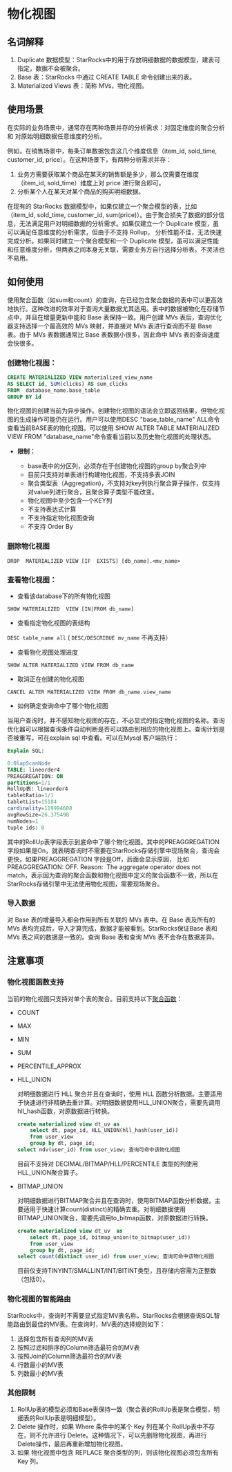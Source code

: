 # 物化视图

## 名词解释

1. Duplicate 数据模型：StarRocks中的用于存放明细数据的数据模型，建表可指定，数据不会被聚合。
2. Base 表：StarRocks 中通过 CREATE TABLE 命令创建出来的表。
3. Materialized Views 表：简称 MVs，物化视图。

## 使用场景

在实际的业务场景中，通常存在两种场景并存的分析需求：对固定维度的聚合分析 和 对原始明细数据任意维度的分析。

例如，在销售场景中，每条订单数据包含这几个维度信息（item\_id, sold\_time, customer\_id, price）。在这种场景下，有两种分析需求并存：

1. 业务方需要获取某个商品在某天的销售额是多少，那么仅需要在维度（item\_id, sold\_time）维度上对 price 进行聚合即可。
2. 分析某个人在某天对某个商品的购买明细数据。

在现有的 StarRocks 数据模型中，如果仅建立一个聚合模型的表，比如（item\_id, sold\_time, customer\_id, sum(price)）。由于聚合损失了数据的部分信息，无法满足用户对明细数据的分析需求。如果仅建立一个 Duplicate 模型，虽可以满足任意维度的分析需求，但由于不支持 Rollup， 分析性能不佳，无法快速完成分析。如果同时建立一个聚合模型和一个 Duplicate 模型，虽可以满足性能和任意维度分析，但两表之间本身无关联，需要业务方自行选择分析表。不灵活也不易用。

## 如何使用

使用聚合函数（如sum和count）的查询，在已经包含聚合数据的表中可以更高效地执行。这种改进的效率对于查询大量数据尤其适用。表中的数据被物化在存储节点中，并且在增量更新中能和 Base 表保持一致。用户创建 MVs 表后，查询优化器支持选择一个最高效的 MVs 映射，并直接对 MVs 表进行查询而不是 Base 表。由于 MVs 表数据通常比 Base 表数据小很多，因此命中 MVs 表的查询速度会快很多。

### **创建物化视图：**

~~~sql
CREATE MATERIALIZED VIEW materialized_view_name
AS SELECT id, SUM(clicks) AS sum_clicks
FROM  database_name.base_table
GROUP BY id
~~~

 物化视图的创建当前为异步操作。创建物化视图的语法会立即返回结果，但物化视图的生成操作可能仍在运行。用户可以使用DESC "base\_table\_name" ALL命令查看当前BASE表的物化视图。可以使用 SHOW ALTER TABLE MATERIALIZED VIEW FROM "database\_name"命令查看当前以及历史物化视图的处理状态。

* **限制：**

  * base表中的分区列，必须存在于创建物化视图的group by聚合列中
  * 目前只支持对单表进行构建物化视图，不支持多表JOIN
  * 聚合类型表（Aggregation)，不支持对key列执行聚合算子操作，仅支持对value列进行聚合，且聚合算子类型不能改变。
  * 物化视图中至少包含一个KEY列
  * 不支持表达式计算
  * 不支持指定物化视图查询
  * 不支持 Order By

### **删除物化视图**

`DROP  MATERIALIZED VIEW [IF  EXISTS] [db_name].<mv_name>`

### **查看物化视图：**

* 查看该database下的所有物化视图

`SHOW MATERIALIZED  VIEW [IN|FROM db_name]`

* 查看指定物化视图的表结构

`DESC table_name all`
( `DESC/DESCRIBUE mv_name` 不再支持）

* 查看物化视图处理进度

`SHOW ALTER MATERIALIZED VIEW FROM db_name`  

* 取消正在创建的物化视图

`CANCEL ALTER MATERIALIZED VIEW FROM db_name.view_name`

* 如何确定查询命中了哪个物化视图

当用户查询时，并不感知物化视图的存在，不必显式的指定物化视图的名称。查询优化器可以根据查询条件自动判断是否可以路由到相应的物化视图上。查询计划是否被重写，可在explain sql 中查看。可以在Mysql 客户端执行：

~~~SQL
Explain SQL:

0:OlapScanNode
TABLE: lineorder4
PREAGGREGATION: ON
partitions=1/1
RollUp表: lineorder4
tabletRatio=1/1
tabletList=15184
cardinality=119994608
avgRowSize=26.375498
numNodes=1
tuple ids: 0
~~~

其中的RollUp表字段表示到底命中了哪个物化视图。其中的PREAGGREGATION 字段如果是On，就表明查询时不需要在StarRocks存储引擎中现场聚合，查询会更快，如果PREAGGREGATION 字段是Off，后面会显示原因， 比如 PREAGGREGATION: OFF. Reason:  The aggregate operator does not match，表示因为查询的聚合函数和物化视图中定义的聚合函数不一致，所以在StarRocks存储引擎中无法使用物化视图，需要现场聚合。

### **导入数据**

对 Base 表的增量导入都会作用到所有关联的 MVs 表中。在 Base 表及所有的 MVs 表均完成后，导入才算完成，数据才能被看到。StarRocks保证Base 表和 MVs 表之间的数据是一致的。查询 Base 表和查询 MVs 表不会存在数据差异。

## 注意事项

### **物化视图函数支持**

当前的物化视图只支持对单个表的聚合。目前支持以下[聚合函数](https://cloud.google.com/bigquery/docs/reference/standard-sql/aggregate_functions)：

* COUNT
* MAX
* MIN
* SUM
* PERCENTILE_APPROX
* HLL_UNION

    对明细数据进行 HLL 聚合并且在查询时，使用 HLL 函数分析数据。主要适用于快速进行非精确去重计算。对明细数据使用HLL\_UNION聚合，需要先调用hll\_hash函数，对原数据进行转换。

    ~~~SQL
    create materialized view dt_uv as 
        select dt, page_id, HLL_UNION(hll_hash(user_id)) 
        from user_view
        group by dt, page_id;
    select ndv(user_id) from user_view; 查询可命中该物化视图
    ~~~

    目前不支持对 DECIMAL/BITMAP/HLL/PERCENTILE 类型的列使用HLL\_UNION聚合算子。

* BITMAP_UNION

    对明细数据进行BITMAP聚合并且在查询时，使用BITMAP函数分析数据，主要适用于快速计算count(distinct)的精确去重。对明细数据使用BITMAP\_UNION聚合，需要先调用to\_bitmap函数，对原数据进行转换。

    ~~~SQL
    create materialized view dt_uv  as
        select dt, page_id, bitmap_union(to_bitmap(user_id))
        from user_view
        group by dt, page_id;
    select count(distinct user_id) from user_view; 查询可命中该物化视图
    ~~~

    目前仅支持TINYINT/SMALLINT/INT/BITINT类型，且存储内容需为正整数（包括0）。

### **物化视图的智能路由**

StarRocks中，查询时不需要显式指定MV表名称，StarRocks会根据查询SQL智能路由到最佳的MV表。在查询时，MV表的选择规则如下：

1. 选择包含所有查询列的MV表
2. 按照过滤和排序的Column筛选最符合的MV表
3. 按照Join的Column筛选最符合的MV表
4. 行数最小的MV表
5. 列数最小的MV表

### **其他限制**

1. RollUp表的模型必须和Base表保持一致（聚合表的RollUp表是聚合模型，明细表的RollUp表是明细模型）。
2. Delete 操作时，如果 Where 条件中的某个 Key 列在某个 RollUp表中不存在，则不允许进行 Delete。这种情况下，可以先删除物化视图，再进行Delete操作，最后再重新增加物化视图。
3. 如果 物化视图中包含 REPLACE 聚合类型的列，则该物化视图必须包含所有 Key 列。
